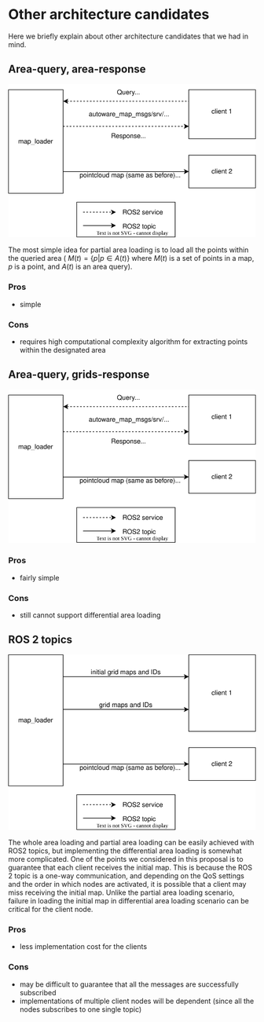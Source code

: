 # Other architecture candidates
Here we briefly explain about other architecture candidates that we had in mind. 


## Area-query, area-response
![Candidate architecture 2](./figures/candidate_architecture_2.drawio.svg)

The most simple idea for partial area loading is to load all the points within the queried area ( $M(t) = \lbrace p|p\in A(t) \rbrace$ where $M(t)$ is a set of points in a map, $p$ is a point, and $A(t)$ is an area query). 

### Pros
- simple

### Cons
- requires high computational complexity algorithm for extracting points within the designated area

## Area-query, grids-response
![Candidate architecture 3](./figures/candidate_architecture_3.drawio.svg)

### Pros
- fairly simple

### Cons
- still cannot support differential area loading


## ROS 2 topics
![Candidate architecture 1](./figures/candidate_architecture_1.drawio.svg)

The whole area loading and partial area loading can be easily achieved with ROS2 topics, but implementing the differential area loading is somewhat more complicated. 
One of the points we considered in this proposal is to guarantee that each client receives the initial map. This is because the ROS 2 topic is a one-way communication, and depending on the QoS settings and the order in which nodes are activated, it is possible that a client may miss receiving the initial map. Unlike the partial area loading scenario, failure in loading the initial map in differential area loading scenario can be critical for the client node.

### Pros
- less implementation cost for the clients

### Cons
- may be difficult to guarantee that all the messages are successfully subscribed
- implementations of multiple client nodes will be dependent (since all the nodes subscribes to one single topic)
